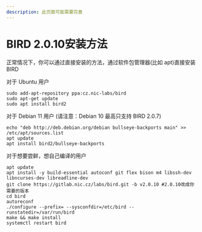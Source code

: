 ```yaml
---
description: 此页面可能需要完善
---
```


# BIRD 2.0.10安装方法

正常情况下，你可以通过直接安装的方法，通过软件包管理器(比如 apt)直接安装 BIRD

对于 Ubuntu 用户

```
sudo add-apt-repository ppa:cz.nic-labs/bird
sudo apt-get update
sudo apt install bird2
```

对于 Debian 11 用户 (请注意：Debian 10 最高只支持 BIRD 2.0.7)

```
echo "deb http://deb.debian.org/debian bullseye-backports main" >> /etc/apt/sources.list
apt update
apt install bird2/bullseye-backports
```

对于想要尝鲜，想自己编译的用户

```
apt update
apt install -y build-essential autoconf git flex bison m4 libssh-dev libncurses-dev libreadline-dev
git clone https://gitlab.nic.cz/labs/bird.git -b v2.0.10 #2.0.10改成你需要的版本
cd bird
autoreconf
./configure --prefix= --sysconfdir=/etc/bird --runstatedir=/var/run/bird
make && make install
systemctl restart bird
```
